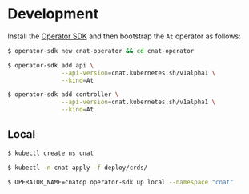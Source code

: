 # Development

Install the [Operator SDK](https://github.com/operator-framework/operator-sdk#prerequisites) and then bootstrap the `At` operator as follows:

```bash
$ operator-sdk new cnat-operator && cd cnat-operator

$ operator-sdk add api \
               --api-version=cnat.kubernetes.sh/v1alpha1 \
               --kind=At

$ operator-sdk add controller \
               --api-version=cnat.kubernetes.sh/v1alpha1 \
               --kind=At  
```

## Local

```bash
$ kubectl create ns cnat

$ kubectl -n cnat apply -f deploy/crds/

$ OPERATOR_NAME=cnatop operator-sdk up local --namespace "cnat"
```
